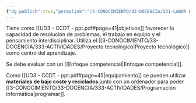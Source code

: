 ```yaml
---
{"dg-publish":true,"permalink":"/3-CONOCIMIENTO/33-DOCENCIA/331-LABOR DOCENTE/Robótica pedagógica/"}
---
```


Tiene como [[UD3 - CCDT - ppt.pdf#page=41|objetivos]] favorecer la capacidad de resolución de problemas, el trabajo en equipo y el pensamiento interdisciplinar. Utiliza el [[3-CONOCIMIENTO/33-DOCENCIA/333-ACTIVIDADES/Proyecto tecnológico\|Proyecto tecnológico]] como centro del aprendizaje.

Se debe evaluar con un [[Enfoque competencial\|Enfoque competencial]].

Como [[UD3 - CCDT - ppt.pdf#page=45|equipamiento]] se pueden utilizar **materiales de bajo coste y reciclados** junto con un ordenador para poder [[3-CONOCIMIENTO/33-DOCENCIA/333-ACTIVIDADES/Programación informática\|programar]].
